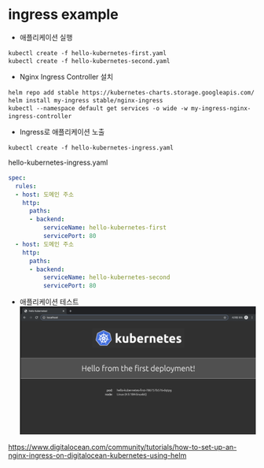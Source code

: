 # ingress example

- 애플리케이션 실행
```
kubectl create -f hello-kubernetes-first.yaml
kubectl create -f hello-kubernetes-second.yaml
```

- Nginx Ingress Controller 설치
```
helm repo add stable https://kubernetes-charts.storage.googleapis.com/
helm install my-ingress stable/nginx-ingress
kubectl --namespace default get services -o wide -w my-ingress-nginx-ingress-controller
```

- Ingress로 애플리케이션 노출
```
kubectl create -f hello-kubernetes-ingress.yaml
```

hello-kubernetes-ingress.yaml
```yaml
spec:
  rules:
  - host: 도메인 주소
    http:
      paths:
      - backend:
          serviceName: hello-kubernetes-first
          servicePort: 80
  - host: 도메인 주소
    http:
      paths:
      - backend:
          serviceName: hello-kubernetes-second
          servicePort: 80

```

- 애플리케이션 테스트
![](images/localhost.png)



https://www.digitalocean.com/community/tutorials/how-to-set-up-an-nginx-ingress-on-digitalocean-kubernetes-using-helm